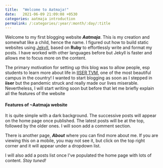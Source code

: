 ```yaml
---
title:  "Welcome to Aatmaja!"
date:   2021-06-09 21:09:08 +0530
categories: aatmaja introduction
permalink: /:categories/:year/:month/:day/:title
---
```

Welcome to my first blogging website ***Aatmaja***. This is my creation and somewhat like a child, hence the name. I figured out how to build static websites using [Jekyll][jekyll], based on **Ruby** to effortlessly write and format my posts. I have worked with other languages before but Jekyll is faster and allows me to focus more on the content.

The primary motivation for setting up this blog was to allow people, esp students to learn more about life in [IISER TVM][iiser], one of the most beautiful campus in the country! I wanted to start blogging as soon as I stepped in **iiser** but the pandemic struck and really made our lives miserable. Nevertheless, I will start writing soon but before that let me briefly explain all the features of the website

#### Features of ~Aatmaja website

It is quite simple with a dark background. The successive posts will appear on the home page once published. The latest posts will be at the top, followed by the older ones. I will soon add a comment section.

There is another page, ***About*** where you can find more about me. If you are viewing this on a mobile, you may not see it, but click on the top right corner and it will appear under a dropdown list.

I will also add a posts list once I've populated the home page with lots of content. _Stay tuned!_

[jekyll]: https://jekyllrb.com/
[iiser]: https://www.iisertvm.ac.in/

